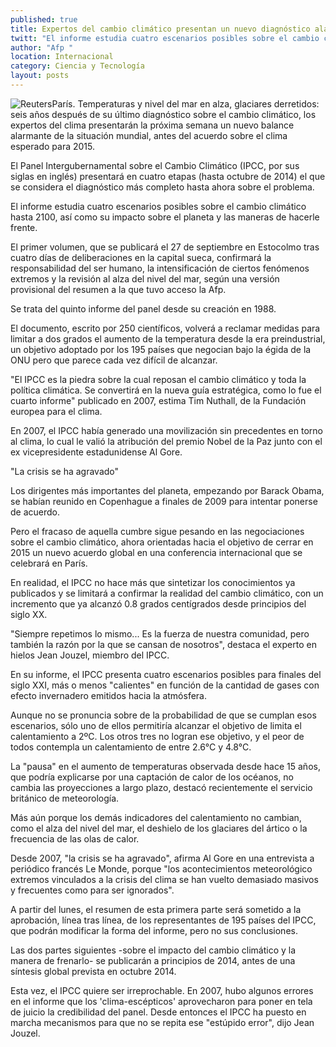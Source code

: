 ```yaml
---
published: true
title: Expertos del cambio climático presentan un nuevo diagnóstico alarmante
twitt: "El informe estudia cuatro escenarios posibles sobre el cambio climático hasta 2100, así como su impacto sobre el planeta y las maneras de hacerle frente"
author: "Afp "
location: Internacional
category: Ciencia y Tecnología
layout: posts
---
```


![Reuters](http://i.imgur.com/9xDVmUzm.jpg)París. Temperaturas y nivel del mar en alza, glaciares derretidos: seis años después de su último diagnóstico sobre el cambio climático, los expertos del clima presentarán la próxima semana un nuevo balance alarmante de la situación mundial, antes del acuerdo sobre el clima esperado para 2015.

El Panel Intergubernamental sobre el Cambio Climático (IPCC, por sus siglas en inglés) presentará en cuatro etapas (hasta octubre de 2014) el que se considera el diagnóstico más completo hasta ahora sobre el problema.

El informe estudia cuatro escenarios posibles sobre el cambio climático hasta 2100, así como su impacto sobre el planeta y las maneras de hacerle frente.

El primer volumen, que se publicará el 27 de septiembre en Estocolmo tras cuatro días de deliberaciones en la capital sueca, confirmará la responsabilidad del ser humano, la intensificación de ciertos fenómenos extremos y la revisión al alza del nivel del mar, según una versión provisional del resumen a la que tuvo acceso la Afp.

Se trata del quinto informe del panel desde su creación en 1988.

El documento, escrito por 250 científicos, volverá a reclamar medidas para limitar a dos grados el aumento de la temperatura desde la era preindustrial, un objetivo adoptado por los 195 países que negocian bajo la égida de la ONU pero que parece cada vez difícil de alcanzar.

"El IPCC es la piedra sobre la cual reposan el cambio climático y toda la política climática. Se convertirá en la nueva guía estratégica, como lo fue el cuarto informe" publicado en 2007, estima Tim Nuthall, de la Fundación europea para el clima.

En 2007, el IPCC había generado una movilización sin precedentes en torno al clima, lo cual le valió la atribución del premio Nobel de la Paz junto con el ex vicepresidente estadunidense Al Gore.

"La crisis se ha agravado"

Los dirigentes más importantes del planeta, empezando por Barack Obama, se habían reunido en Copenhague a finales de 2009 para intentar ponerse de acuerdo.

Pero el fracaso de aquella cumbre sigue pesando en las negociaciones sobre el cambio climático, ahora orientadas hacia el objetivo de cerrar en 2015 un nuevo acuerdo global en una conferencia internacional que se celebrará en París.

En realidad, el IPCC no hace más que sintetizar los conocimientos ya publicados y se limitará a confirmar la realidad del cambio climático, con un incremento que ya alcanzó 0.8 grados centígrados desde principios del siglo XX.

"Siempre repetimos lo mismo... Es la fuerza de nuestra comunidad, pero también la razón por la que se cansan de nosotros", destaca el experto en hielos Jean Jouzel, miembro del IPCC.

En su informe, el IPCC presenta cuatro escenarios posibles para finales del siglo XXI, más o menos "calientes" en función de la cantidad de gases con efecto invernadero emitidos hacia la atmósfera.

Aunque no se pronuncia sobre de la probabilidad de que se cumplan esos escenarios, sólo uno de ellos permitiría alcanzar el objetivo de limita el calentamiento a 2ºC. Los otros tres no logran ese objetivo, y el peor de todos contempla un calentamiento de entre 2.6°C y 4.8°C.

La "pausa" en el aumento de temperaturas observada desde hace 15 años, que podría explicarse por una captación de calor de los océanos, no cambia las proyecciones a largo plazo, destacó recientemente el servicio británico de meteorología.

Más aún porque los demás indicadores del calentamiento no cambian, como el alza del nivel del mar, el deshielo de los glaciares del ártico o la frecuencia de las olas de calor.

Desde 2007, "la crisis se ha agravado", afirma Al Gore en una entrevista a periódico francés Le Monde, porque "los acontecimientos meteorológico extremos vinculados a la crisis del clima se han vuelto demasiado masivos y frecuentes como para ser ignorados".

A partir del lunes, el resumen de esta primera parte será sometido a la aprobación, línea tras línea, de los representantes de 195 países del IPCC, que podrán modificar la forma del informe, pero no sus conclusiones.

Las dos partes siguientes -sobre el impacto del cambio climático y la manera de frenarlo- se publicarán a principios de 2014, antes de una síntesis global prevista en octubre 2014.

Esta vez, el IPCC quiere ser irreprochable. En 2007, hubo algunos errores en el informe que los 'clima-escépticos' aprovecharon para poner en tela de juicio la credibilidad del panel. Desde entonces el IPCC ha puesto en marcha mecanismos para que no se repita ese "estúpido error", dijo Jean Jouzel.
